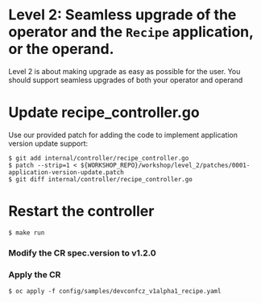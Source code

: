 # Level 2: Seamless upgrade of the operator and the  `Recipe` application, or the operand.

Level 2 is about making upgrade as easy as possible for the user. You should support seamless upgrades of both your operator and operand


# Update recipe_controller.go

Use our provided patch for adding the code to implement application version update support:

```shell
$ git add internal/controller/recipe_controller.go
$ patch --strip=1 < ${WORKSHOP_REPO}/workshop/level_2/patches/0001-application-version-update.patch
$ git diff internal/controller/recipe_controller.go
```
# Restart the controller
```shell
$ make run
```

### Modify the CR spec.version to v1.2.0

### Apply the CR
```shell
$ oc apply -f config/samples/devconfcz_v1alpha1_recipe.yaml
```
